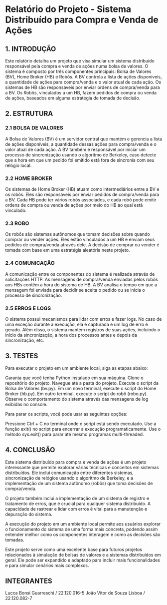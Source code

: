 # Relatório do Projeto - Sistema Distribuído para Compra e Venda de Ações
## 1. INTRODUÇÃO
Este relatório detalha um projeto que visa simular um sistema distribuído responsável pela compra e venda de ações numa bolsa de valores. O sistema é composto por três componentes principais: Bolsa de Valores (BV), Home Broker (HB) e Robôs. A BV controla a lista de ações disponíveis, a quantidade de ações para compra/venda e o valor atual de cada ação. Os sistemas de HB são responsáveis por enviar ordens de compra/venda para a BV. Os Robôs, vinculados a um HB, fazem pedidos de compra ou venda de ações, baseados em alguma estratégia de tomada de decisão.

## 2. ESTRUTURA
### 2.1 BOLSA DE VALORES
A Bolsa de Valores (BV) é um servidor central que mantém e gerencia a lista de ações disponíveis, a quantidade dessas ações para compra/venda e o valor atual de cada ação. A BV também é responsável por iniciar um processo de sincronização usando o algoritmo de Berkeley, caso detecte que a hora em que um pedido foi emitido está fora de sincronia com seu relógio local.

### 2.2 HOME BROKER
Os sistemas de Home Broker (HB) atuam como intermediários entre a BV e os robôs. Eles são responsáveis por enviar pedidos de compra/venda para a BV. Cada HB pode ter vários robôs associados, e cada robô pode emitir ordens de compra ou venda de ações por meio do HB ao qual está vinculado.

### 2.3 ROBO
Os robôs são sistemas autônomos que tomam decisões sobre quando comprar ou vender ações. Eles estão vinculados a um HB e enviam seus pedidos de compra/venda através dele. A decisão de comprar ou vender é tomada com base em uma estratégia aleatória neste projeto.

### 2.4 COMUNICAÇÃO
A comunicação entre os componentes do sistema é realizada através de solicitações HTTP. As mensagens de compra/venda enviadas pelos robôs aos HBs contêm a hora do sistema de HB. A BV analisa o tempo em que a mensagem foi enviada para decidir se aceita o pedido ou se inicia o processo de sincronização.

### 2.5 ERROS E LOGS
O sistema possui mecanismos para lidar com erros e fazer logs. No caso de uma exceção durante a execução, ela é capturada e um log de erro é gerado. Além disso, o sistema mantém registros de suas ações, incluindo o início da sincronização, a hora dos processos antes e depois da sincronização, etc.

## 3. TESTES
Para executar o projeto em um ambiente local, siga as etapas abaixo:

Garanta que você tenha Python instalado em sua máquina.
Clone o repositório do projeto.
Navegue até a pasta do projeto.
Execute o script da Bolsa de Valores (bv.py).
Em um novo terminal, execute o script do Home Broker (hb.py).
Em outro terminal, execute o script do robô (robo.py).
Observe o comportamento do sistema através das mensagens de log exibidas no console.

Para parar os scripts, você pode usar as seguintes opções:

Pressione Ctrl + C no terminal onde o script está sendo executado.
Use a função exit() no script para encerrar a execução programaticamente.
Use o método sys.exit() para parar até mesmo programas multi-threaded.

## 4. CONCLUSÃO
Este sistema distribuído para compra e venda de ações é um projeto interessante que permite explorar várias técnicas e conceitos em sistemas distribuídos. Ele inclui comunicação entre diferentes sistemas, sincronização de relógios usando o algoritmo de Berkeley, e a implementação de um sistema autônomo (robôs) que toma decisões de compra/venda.

O projeto também inclui a implementação de um sistema de registro e tratamento de erros, que é crucial para qualquer sistema distribuído. A capacidade de rastrear e lidar com erros é vital para a manutenção e depuração do sistema.

A execução do projeto em um ambiente local permite aos usuários explorar o funcionamento do sistema de uma forma mais concreta, podendo assim entender melhor como os componentes interagem e como as decisões são tomadas.

Este projeto serve como uma excelente base para futuros projetos relacionados à simulação de bolsas de valores e a sistemas distribuídos em geral. Ele pode ser expandido e adaptado para incluir mais funcionalidades e para simular cenários mais complexos.

## INTEGRANTES
Lucca Bonsi Guarreschi / 22.120.016-5
João Vitor de Souza Lisboa / 22.120.082-7
